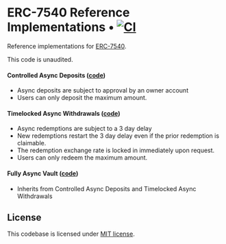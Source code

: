 # ERC-7540 Reference Implementations • [![CI](https://github.com/ERC4626-Alliance/ERC-7540-Reference/actions/workflows/tests.yml/badge.svg)](https://github.com/ERC4626-Alliance/ERC-7540-Reference/actions/workflows/tests.yml)

Reference implementations for [ERC-7540](https://eips.ethereum.org/EIPS/eip-7540).

This code is unaudited.

#### Controlled Async Deposits ([code](https://github.com/ERC4626-Alliance/ERC-7540-Reference/blob/main/src/ControlledAsyncDeposits.sol))
- Async deposits are subject to approval by an owner account
- Users can only deposit the maximum amount.
  
#### Timelocked Async Withdrawals ([code](https://github.com/ERC4626-Alliance/ERC-7540-Reference/blob/main/src/TimelockedAsyncWithdrawals.sol))
- Async redemptions are subject to a 3 day delay
- New redemptions restart the 3 day delay even if the prior redemption is claimable.
- The redemption exchange rate is locked in immediately upon request.
- Users can only redeem the maximum amount.

#### Fully Async Vault ([code](https://github.com/ERC4626-Alliance/ERC-7540-Reference/blob/main/src/FullyAsyncVault.sol))
- Inherits from Controlled Async Deposits and Timelocked Async Withdrawals
  
## License
This codebase is licensed under [MIT license](https://github.com/ERC4626-Alliance/ERC-7540-Reference/blob/main/LICENSE).
